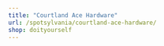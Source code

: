```yaml
---
title: "Courtland Ace Hardware"
url: /spotsylvania/courtland-ace-hardware/
shop: doityourself
---
```

